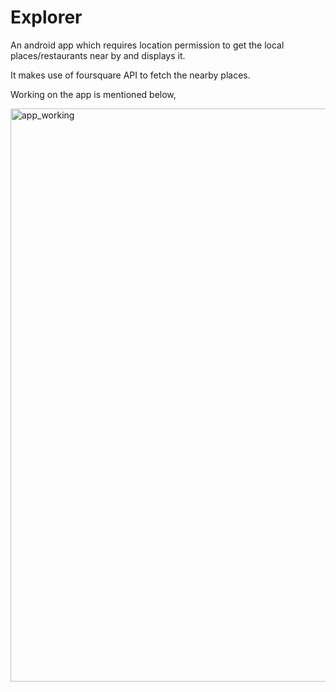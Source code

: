 # Explorer
An android app which requires location permission to get the local places/restaurants near by and displays it.   

It makes use of foursquare API to fetch the nearby places.

Working on the app is mentioned below,

<img width="917" alt="app_working" src="https://user-images.githubusercontent.com/1224485/36162030-5607ae7a-110b-11e8-9479-a3029209e737.png">
